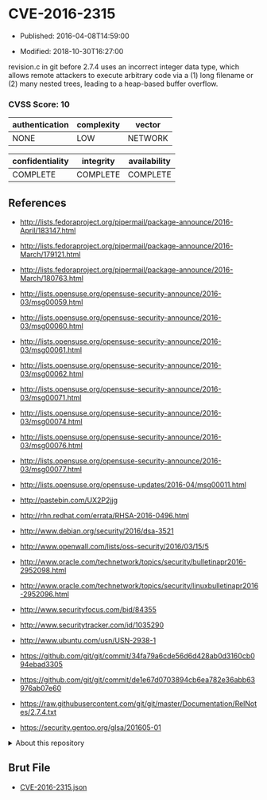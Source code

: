 # CVE-2016-2315

- Published: 2016-04-08T14:59:00

- Modified: 2018-10-30T16:27:00

revision.c in git before 2.7.4 uses an incorrect integer data type, which allows remote attackers to execute arbitrary code via a (1) long filename or (2) many nested trees, leading to a heap-based buffer overflow.

### CVSS Score: **10**

| authentication | complexity | vector |
| --- | --- | --- |
| NONE | LOW | NETWORK |

| confidentiality | integrity | availability |
| --- | --- | --- |
| COMPLETE | COMPLETE | COMPLETE |

## References

* http://lists.fedoraproject.org/pipermail/package-announce/2016-April/183147.html

* http://lists.fedoraproject.org/pipermail/package-announce/2016-March/179121.html

* http://lists.fedoraproject.org/pipermail/package-announce/2016-March/180763.html

* http://lists.opensuse.org/opensuse-security-announce/2016-03/msg00059.html

* http://lists.opensuse.org/opensuse-security-announce/2016-03/msg00060.html

* http://lists.opensuse.org/opensuse-security-announce/2016-03/msg00061.html

* http://lists.opensuse.org/opensuse-security-announce/2016-03/msg00062.html

* http://lists.opensuse.org/opensuse-security-announce/2016-03/msg00071.html

* http://lists.opensuse.org/opensuse-security-announce/2016-03/msg00074.html

* http://lists.opensuse.org/opensuse-security-announce/2016-03/msg00076.html

* http://lists.opensuse.org/opensuse-security-announce/2016-03/msg00077.html

* http://lists.opensuse.org/opensuse-updates/2016-04/msg00011.html

* http://pastebin.com/UX2P2jjg

* http://rhn.redhat.com/errata/RHSA-2016-0496.html

* http://www.debian.org/security/2016/dsa-3521

* http://www.openwall.com/lists/oss-security/2016/03/15/5

* http://www.oracle.com/technetwork/topics/security/bulletinapr2016-2952098.html

* http://www.oracle.com/technetwork/topics/security/linuxbulletinapr2016-2952096.html

* http://www.securityfocus.com/bid/84355

* http://www.securitytracker.com/id/1035290

* http://www.ubuntu.com/usn/USN-2938-1

* https://github.com/git/git/commit/34fa79a6cde56d6d428ab0d3160cb094ebad3305

* https://github.com/git/git/commit/de1e67d0703894cb6ea782e36abb63976ab07e60

* https://raw.githubusercontent.com/git/git/master/Documentation/RelNotes/2.7.4.txt

* https://security.gentoo.org/glsa/201605-01

<details>
<summary>About this repository</summary> 

  This repository is part of the project [Live Hack CVE](https://github.com/Live-Hack-CVE). Main website can be found [www.live-hack.org](https://www.live-hack.org) 
  
  Made by [Sn0wAlice](https://github.com/Sn0wAlice) for the people that care about security and need to have a feed of the latest CVEs. Hope you enjoy it, don't forget to star the repo and follow me on [Twitter](https://twitter.com/Sn0wAlice) and [Github](https://github.com/Sn0wAlice). And that is my [personnal website](https://www.alice-snow.me/)

  - [Home Page](https://github.com/Live-Hack-CVE)
  - [Framework](https://github.com/Live-Hack-CVE/cve-framework)
  - [CVE database](https://github.com/Live-Hack-CVE/full_database)
  - [Changelog](https://github.com/Live-Hack-CVE/Changelog)
</details>

## Brut File

* [CVE-2016-2315.json](https://raw.githubusercontent.com/Live-Hack-CVE/full_database/main/cves/2016/CVE-2016-2315.json)

